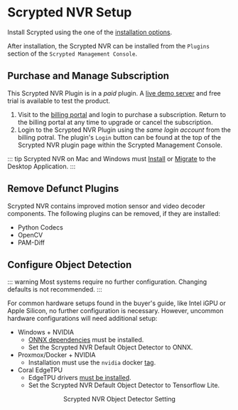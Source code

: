 <script setup lang="ts"> 
import { onMounted } from 'vue';
import ImagePopup from '../src/ImagePopup.vue';
</script>

# Scrypted NVR Setup

Install Scrypted using the one of the [installation options](/installation).

After installation, the Scrypted NVR can be installed from the `Plugins` section of the `Scrypted Management Console`.

## Purchase and Manage Subscription

This Scrypted NVR Plugin is in a *paid* plugin. A [live demo server](https://demo.scrypted.app/#/demo) and free trial is available to test the product.

1. Visit to the [billing portal](https://billing.scrypted.app) and login to purchase a subscription. Return to the billing portal at any time to upgrade or cancel the subscription.
2. Login to the Scrypted NVR Plugin using the *same login account* from the billing potral. The plugin's `Login` button can be found at the top of the Scrypted NVR plugin page within the Scrypted Management Console.

::: tip
Scrypted NVR on Mac and Windows must [Install](https://docs.scrypted.app/desktop-application.html) or [Migrate](https://docs.scrypted.app/maintenance/migration.html#migrating-to-the-desktop-application) to the Desktop Application.
:::

## Remove Defunct Plugins

Scrypted NVR contains improved motion sensor and video decoder components. The following plugins can be removed, if they are installed:
* Python Codecs
* OpenCV
* PAM-Diff

## Configure Object Detection

::: warning
Most systems require no further configuration. Changing defaults is not recommended.
:::

For common hardware setups found in the buyer's guide, like Intel iGPU or Apple Silicon, no further configuration is necessary. However, uncommon hardware configurations will need additional setup:

* Windows + NVIDIA
  * [ONNX dependencies](/detection/object-detection.md#onnx) must be installed.
  * Set the Scrypted NVR Default Object Detector to ONNX. 
* Proxmox/Docker + NVIDIA
  * Installation must use the `nvidia` docker [tag](/detection/object-detection.md#onnx).
* Coral EdgeTPU 
  * EdgeTPU drivers [must be installed](/detection/object-detection.md#tensorflow-lite).
  * Set the Scrypted NVR Default Object Detector to Tensorflow Lite.

<div style="display: flex; flex-direction: column; align-items: center; flex: 1;">
Scrypted NVR Object Detector Setting
<ImagePopup src="/img/scrypted-nvr/detector.png" width="400" ></ImagePopup>
</div>
